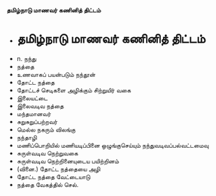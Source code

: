 **தமிழ்நாடு மாணவர் கணினித் திட்டம்**
- # தமிழ்நாடு மாணவர் கணினித் திட்டம்
- n. நந்து
- நத்தை
- உணவாகப் பயன்படும் நந்தூன்
- தோட்ட நத்தை
- தோட்டச் செடிகளை அழிக்கும் சிற்றுயிர் வகை
- இலையட்டை
- இலைவடிவ நத்தை
- மந்தமானவர்
- சுறுசுறுப்பற்றவர்
- மெல்ல நகரும் விலங்கு
- நந்தாழி
- மணிப்பொறியில் மணியடிப்பினை ஒழுங்குசெய்யும் நந்துவடிவப்பல்வட்டமைவு
- சுருள்வடிவ நெற்றுவகை
- சுருள்வடிவ நெற்றினையுடைய பயிற்றினம்
- (வினை.) தோட்ட நத்தையை அழி
- தோட்ட நத்தை வேட்டையாடு
- நத்தை வேகத்தில் செல்.

